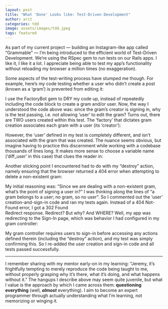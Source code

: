 ```yaml
---
layout: post
title: "What 'Done' Looks like: Test-Driven Development"
author: arit
categories: tdd
image: assets/images/tdd.jpeg
tags: featured
---
```


As part of my current project — building an Instagram-like app called “Grammable” — I’m being introduced to the efficient world of Test-Driven Development. We’re using the RSpec gem to run tests on our Rails apps. I like it, I like it a lot. I appreciate being able to test my app’s functionality without reloading my browser a million times (no exaggeration).

Some aspects of the test-writing process have stumped me though. For example, here’s my code testing whether a user who didn’t create a post (known as a ‘gram’) is prevented from editing it:

I use the FactoryBot gem to DRY my code up, instead of repeatedly including the code block to create a gram and/or user. Now, the way I understood the code above was: since the gram’s creator is signing in, why is the test passing, i.e. not allowing ‘user’ to edit the gram? Turns out, there are TWO users created within this test. The ‘factory’ that dictates gram creation associates each gram with a user (its ‘creator’):

However, the ‘user’ defined in my test is completely different, and isn’t associated with the gram that was created. The nuance seems obvious, but imagine having to practice this discernment while working with a codebase thousands of lines long. It makes more sense to choose a variable name (‘diff_user’ in this case) that clues the reader in:

Another sticking point I encountered had to do with my “destroy” action, namely ensuring that the browser returned a 404 error when attempting to delete a non-existent gram:

My initial reasoning was: “Since we are dealing with a non-existent gram, what’s the point of signing a user in?” I was thinking along the lines of “a gram belongs to a user; no gram, so no user”. So I commented out the ‘user’ creation-and-sign-in code and ran my tests again. ️Instead of a 404 Not-Found error, I got a 302 Found  
Redirect response. Redirect? But why? And WHERE? Well, my app was redirecting to the Sign-In page, which was behavior I had configured in my gram controller:  

My gram controller requires users to sign-in before accessing any actions defined therein (including the “destroy” action), and my test was simply confirming this. So I re-added the user creation and sign-in code and all tests passed successfully.

---

I remember sharing with my mentor early-on in my learning: “Jeremy, it’s frightfully tempting to merely reproduce the code being taught to me, without properly grasping why it’s there, what it’s doing, and what happens without it.” The hangups I describe above may seem quite juvenile, but what I value is the approach by which I came across them:  **questioning everything**  (well,  **_almost_**  everything). I aim to become an expert programmer through actually understanding what I’m learning, not memorizing or winging it.